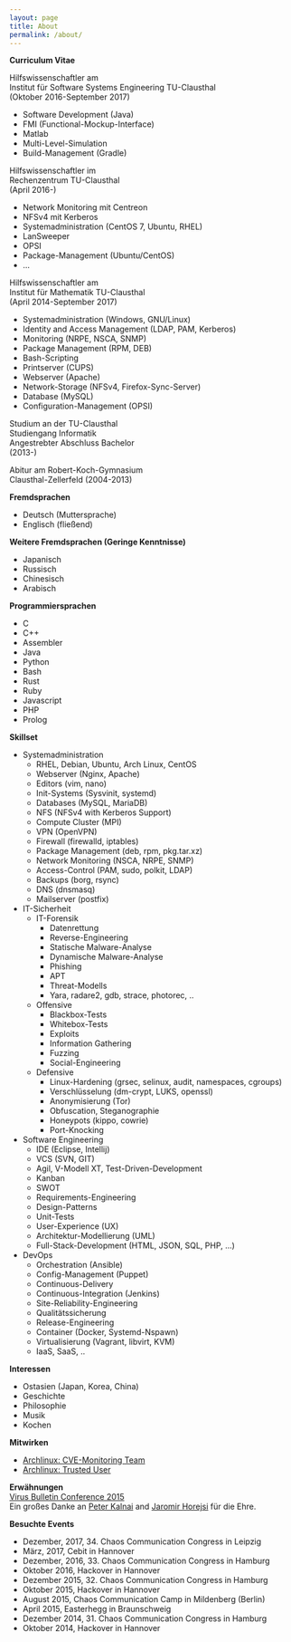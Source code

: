 ```yaml
---
layout: page
title: About
permalink: /about/
---
```

  
**Curriculum Vitae**  
  
Hilfswissenschaftler am  
Institut für Software Systems Engineering TU-Clausthal  
(Oktober 2016-September 2017)  
  
* Software Development (Java)
* FMI (Functional-Mockup-Interface)
* Matlab
* Multi-Level-Simulation
* Build-Management (Gradle)
  
Hilfswissenschaftler im  
Rechenzentrum TU-Clausthal  
(April 2016-)  
  
* Network Monitoring mit Centreon
* NFSv4 mit Kerberos
* Systemadministration (CentOS 7, Ubuntu, RHEL)
* LanSweeper
* OPSI
* Package-Management (Ubuntu/CentOS)
* ...
  
Hilfswissenschaftler am    
Institut für Mathematik TU-Clausthal    
(April 2014-September 2017)  

* Systemadministration (Windows, GNU/Linux)
* Identity and Access Management (LDAP, PAM, Kerberos)
* Monitoring (NRPE, NSCA, SNMP)
* Package Management (RPM, DEB)
* Bash-Scripting
* Printserver (CUPS)
* Webserver (Apache)
* Network-Storage (NFSv4, Firefox-Sync-Server)
* Database (MySQL)
* Configuration-Management (OPSI)
  
Studium an der TU-Clausthal    
Studiengang Informatik    
Angestrebter Abschluss Bachelor    
(2013-)  
  
Abitur am Robert-Koch-Gymnasium    
Clausthal-Zellerfeld (2004-2013)  
  
**Fremdsprachen**  

* Deutsch (Muttersprache)
* Englisch (fließend)
  
**Weitere Fremdsprachen (Geringe Kenntnisse)**  

* Japanisch
* Russisch
* Chinesisch
* Arabisch
  
**Programmiersprachen**  

* C
* C++
* Assembler
* Java
* Python
* Bash
* Rust
* Ruby
* Javascript
* PHP
* Prolog
  
**Skillset**

* Systemadministration
    * RHEL, Debian, Ubuntu, Arch Linux, CentOS
    * Webserver (Nginx, Apache)
    * Editors (vim, nano)
    * Init-Systems (Sysvinit, systemd)
    * Databases (MySQL, MariaDB)
    * NFS (NFSv4 with Kerberos Support)
    * Compute Cluster (MPI)
    * VPN (OpenVPN)
    * Firewall (firewalld, iptables)
    * Package Management (deb, rpm, pkg.tar.xz)
    * Network Monitoring (NSCA, NRPE, SNMP)
    * Access-Control (PAM, sudo, polkit, LDAP)
    * Backups (borg, rsync)
    * DNS (dnsmasq)
    * Mailserver (postfix)
* IT-Sicherheit
    * IT-Forensik
        * Datenrettung
        * Reverse-Engineering
        * Statische Malware-Analyse
        * Dynamische Malware-Analyse
        * Phishing
        * APT
        * Threat-Modells
        * Yara, radare2, gdb, strace, photorec, ..
    * Offensive
        * Blackbox-Tests
        * Whitebox-Tests
        * Exploits
        * Information Gathering
        * Fuzzing
        * Social-Engineering
    * Defensive
        * Linux-Hardening (grsec, selinux, audit, namespaces, cgroups)
        * Verschlüsselung (dm-crypt, LUKS, openssl)
        * Anonymisierung (Tor)
        * Obfuscation, Steganographie
        * Honeypots (kippo, cowrie)
        * Port-Knocking
* Software Engineering
    * IDE (Eclipse, Intellij)
    * VCS (SVN, GIT)
    * Agil, V-Modell XT, Test-Driven-Development
    * Kanban
    * SWOT
    * Requirements-Engineering
    * Design-Patterns
    * Unit-Tests
    * User-Experience (UX)
    * Architektur-Modellierung (UML)
    * Full-Stack-Development (HTML, JSON, SQL, PHP, ...)
* DevOps
    * Orchestration (Ansible)
    * Config-Management (Puppet)
    * Continuous-Delivery
    * Continuous-Integration (Jenkins)
    * Site-Reliability-Engineering
    * Qualitätssicherung
    * Release-Engineering
    * Container (Docker, Systemd-Nspawn)
    * Virtualisierung (Vagrant, libvirt, KVM)
    * IaaS, SaaS, ..
  
**Interessen**  

* Ostasien (Japan, Korea, China)
* Geschichte
* Philosophie
* Musik
* Kochen
  
**Mitwirken**  

* [Archlinux: CVE-Monitoring Team](https://www.archlinux.org/people/support-staff/)
* [Archlinux: Trusted User](https://www.archlinux.org/people/trusted-users/)
  
**Erwähnungen**  
[Virus Bulletin Conference 2015](https://www.virusbtn.com/pdf/conference_slides/2015/KalnaiHorejsi-VB2015.pdf)    
Ein großes Danke an [Peter Kalnai](https://twitter.com/pkalnai) and [Jaromir Horejsi](https://twitter.com/JaromirHorejsi) für die Ehre.    
   
**Besuchte Events**  

* Dezember, 2017, 34. Chaos Communication Congress in Leipzig
* März, 2017, Cebit in Hannover
* Dezember, 2016, 33. Chaos Communication Congress in Hamburg
* Oktober 2016, Hackover in Hannover
* Dezember 2015, 32. Chaos Communication Congress in Hamburg
* Oktober 2015, Hackover in Hannover
* August 2015, Chaos Communication Camp in Mildenberg (Berlin)
* April 2015, Easterhegg in Braunschweig
* Dezember 2014, 31. Chaos Communication Congress in Hamburg
* Oktober 2014, Hackover in Hannover
